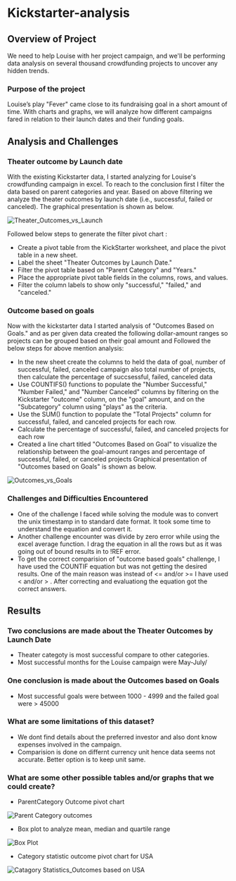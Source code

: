 # Kickstarter-analysis
## Overview of Project
We need to help Louise with her project campaign, and we'll be performing data analysis on several thousand crowdfunding projects to uncover any hidden trends. 

### Purpose of the project 
Louise’s play "Fever" came close to its fundraising goal in a short amount of time. With charts and graphs, we will analyze how different campaigns fared in relation to their launch dates and their funding goals.

## Analysis and Challenges 

### Theater outcome by Launch date

With the existing Kickstarter data, I started analyzing for Louise's crowdfunding campaign in excel. 
To reach to the conclusion first I filter the data based on parent categories and year.
Based on above filtering we analyze the theater outcomes by launch date (i.e., successful, failed or canceled). The graphical presentation is shown as below.

![Theater_Outcomes_vs_Launch](https://user-images.githubusercontent.com/96400887/164874623-7cf876a8-1705-454d-9a6d-6dbc38c3a544.png)

Followed below steps to generate the filter pivot chart : 
 - Create a pivot table from the KickStarter worksheet, and place the pivot table in a new sheet.
- Label the sheet "Theater Outcomes by Launch Date."
- Filter the pivot table based on "Parent Category" and "Years."
- Place the appropriate pivot table fields in the columns, rows, and values.
- Filter the column labels to show only "successful," "failed," and "canceled."


### Outcome based on goals

Now with the kickstarter data I started analysis of "Outcomes Based on Goals." and as per given data created the following dollar-amount ranges so projects can be grouped based on their goal amount and 
Followed the below steps for above mention analysis:
- In the new sheet create the columns to held the data of goal, number of successful, failed, canceled campaign also total number of projects, then calculate the percentage of succsessful, failed, canceled data
- Use COUNTIFS() functions to populate the "Number Successful," "Number Failed," and "Number Canceled" columns by filtering on the Kickstarter "outcome" column, on the "goal" amount, and on the "Subcategory" column using "plays" as the criteria.  
- Use the SUM() function to populate the "Total Projects" column for successful, failed, and canceled projects for each row.
- Calculate the percentage of successful, failed, and canceled projects for each row
- Created a line chart titled "Outcomes Based on Goal" to visualize the relationship between the goal-amount ranges and percentage of successful, failed, or canceled projects
Graphical presentation of "Outcomes based on Goals" is shown as below.
 
![Outcomes_vs_Goals](https://user-images.githubusercontent.com/96400887/164874637-1a48f049-a2e8-4136-af3e-1389c1ba8cb6.png)

### Challenges and Difficulties Encountered
- One of the challenge I faced while solving the module was to convert the unix timestamp in to standard date format. It took some time to understand the equation and convert it.
- Another challenge encounter was divide by zero error while using the excel average function. I drag the equation in all the rows but as it was going out of bound results in to !REF error. 
- To get the correct comparision of "outcome based goals" challenge, I have used the COUNTIF equation but was not getting the desired results. One of the main reason was instead of <= and/or >= I have used < and/or > . After correcting and evaluationg the equation got the correct answers. 

## Results
### Two conclusions are made about the Theater Outcomes by Launch Date
- Theater categoty is most successful compare to other categories.
- Most successful months for the Louise campaign were May-July/

### One conclusion is made about the Outcomes based on Goals
- Most successful goals were between 1000 - 4999 and the failed goal were > 45000

### What are some limitations of this dataset?
- We dont find details about the preferred investor and also dont know expenses involved in the campaign.
- Comparision is done on differnt currency unit hence data seems not accurate. Better option is to keep unit same.

### What are some other possible tables and/or graphs that we could create?
- ParentCategory Outcome pivot chart

![Parent Category outcomes](https://user-images.githubusercontent.com/96400887/164954936-ba77d665-a286-4d8e-be7a-38176d059960.png)

- Box plot to analyze mean, median and quartile range

![Box Plot](https://user-images.githubusercontent.com/96400887/164955019-7c128a9f-b471-4214-bd5a-1ed584350408.png)

- Category statistic outcome pivot chart for USA

![Catagory Statistics_Outcomes based on USA](https://user-images.githubusercontent.com/96400887/164955082-431fde06-ab5a-4a4e-b4c7-98f8322bf823.png)


